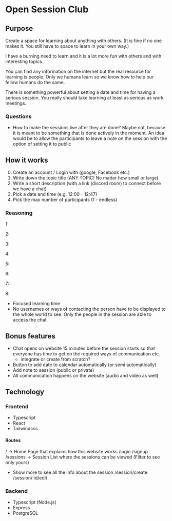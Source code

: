 # Open Session Club

## Purpose

Create a space for learning about anything with others. (It is fine if no one makes it. You still have to space to learn in your own way.)

I have a burning need to learn and it is a lot more fun with others and with interesting topics.

You can find any information on the internet but the real resource for learning is people.
Only we humans learn so we know how to help our fellow humans do the same.

There is something powerful about setting a date and time for having a serious session. You really should take learning at least as serious as work meetings.

### Questions

- How to make the sessions live after they are done?
  Maybe not, because it is meant to be something that is done actively in the moment.
  An idea would be to allow the participants to leave a note on the session with the option of setting it to public

## How it works

0. Create an account / Login with (google, Facebook etc.)
1. Write down the topic title (ANY TOPIC! No matter how small or large)
2. Write a short description (with a link (discord room) to connect before we have a chat)
3. Pick a date and time (e.g. 12:00 - 12:47)
4. Pick the max number of participants (1 - endless)

### Reasoning

1:

2:

3:

4:

5:

6:

7:

8:

- Focused learning time
- No usernames or ways of contacting the person have to be displayed to the whole world to see. Only the people in the session are able to access the chat

## Bonus features

- Chat opens on website 15 minutes before the session starts so that everyone has time to get on the required ways of communication etc.
  - integrate or create from scratch?
- Button to add date to calendar automatically (or semi automatically)
- Add note to session (public or private)
- All communication happens on the website (audio and video as well)

## Technology

### Frontend

- Typescript
- React
- Tailwindcss

#### Routes

/ -> Home Page that explains how this website works
/login
/signup
/sessions -> Session List where the sessions can be viewed (Filter to see only yours)

- Show more to see all the info about the session
  /session/create
  /session/:id/edit

### Backend

- Typescript (Node.js)
- Express
- PostgreSQL
